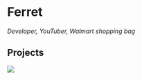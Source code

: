 # Ferret
*Developer, YouTuber, Walmart shopping bag*
## Projects
<img src="https://ferretostudios.github.io/FileBackupTool-icon.png">
